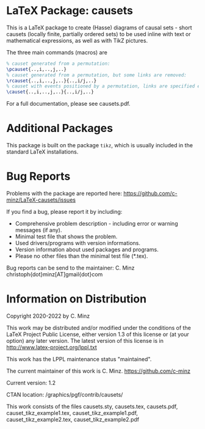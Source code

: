 LaTeX Package: causets
======================
This is a LaTeX package to create (Hasse) diagrams of causal sets - short causets (locally finite, partially ordered sets) to be used inline with text or mathematical expressions, as well as with TikZ pictures. 

The three main commands (macros) are 
```tex
% causet generated from a permutation:
\pcauset{..,i,..,j,..}
% causet generated from a permutation, but some links are removed:
\rcauset{..,i,..,j,..}{..,i/j,..}
% causet with events positioned by a permutation, links are specified explicitly:
\causet{..,i,..,j,..}{..,i/j,..}
```

For a full documentation, please see causets.pdf.

Additional Packages
===================
This package is built on the package `tikz`, which is usually included in the standard LaTeX installations. 

Bug Reports
===========
Problems with the package are reported here:
https://github.com/c-minz/LaTeX-causets/issues

If you find a bug, please report it by including:
* Comprehensive problem description - including error or warning messages (if any).
* Minimal test file that shows the problem.
* Used drivers/programs with version informations.
* Version information about used packages and programs.
* Please no other files than the minimal test file (*.tex).

Bug reports can be send to the maintainer:
  C. Minz
  christoph{dot}minz[AT]gmail{dot}com

Information on Distribution
===========================
Copyright 2020-2022 by C. Minz

This work may be distributed and/or modified under the conditions of the LaTeX Project Public License, either version 1.3 of this license or (at your option) any later version.
The latest version of this license is in
http://www.latex-project.org/lppl.txt

This work has the LPPL maintenance status "maintained".

The current maintainer of this work is C. Minz.
https://github.com/c-minz

Current version: 1.2

CTAN location: /graphics/pgf/contrib/causets/


This work consists of the files causets.sty, causets.tex, causets.pdf, causet_tikz_example1.tex, causet_tikz_example1.pdf, causet_tikz_example2.tex, causet_tikz_example2.pdf
